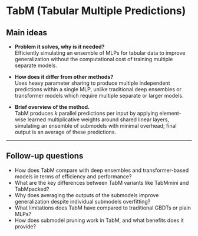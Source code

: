 # TabM (Tabular Multiple Predictions)

## Main ideas

- **Problem it solves, why is it needed?**  
  Efficiently simulating an ensemble of MLPs for tabular data to improve generalization without
the computational cost of training multiple separate models.

- **How does it differ from other methods?**  
  Uses heavy parameter sharing to produce multiple independent predictions within a single MLP,
unlike traditional deep ensembles or transformer models which require multiple separate or larger models.

- **Brief overview of the method.**  
  TabM produces $k$ parallel predictions per input by applying element-wise
learned multiplicative weights around shared linear layers,
simulating an ensemble of submodels with minimal overhead;
final output is an average of these predictions.

---

## Follow-up questions

- How does TabM compare with deep ensembles and transformer-based models in terms of efficiency and performance?  
- What are the key differences between TabM variants like TabMmini and TabMpacked?  
- Why does averaging the outputs of the submodels improve generalization despite individual submodels overfitting?  
- What limitations does TabM have compared to traditional GBDTs or plain MLPs?  
- How does submodel pruning work in TabM, and what benefits does it provide?
